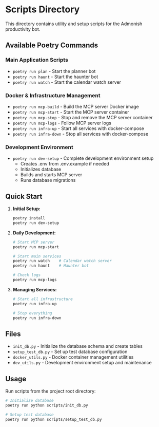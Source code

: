 # Scripts Directory

This directory contains utility and setup scripts for the Admonish productivity bot.

## Available Poetry Commands

### Main Application Scripts
- `poetry run plan` - Start the planner bot
- `poetry run haunt` - Start the haunter bot  
- `poetry run watch` - Start the calendar watch server

### Docker & Infrastructure Management
- `poetry run mcp-build` - Build the MCP server Docker image
- `poetry run mcp-start` - Start the MCP server container
- `poetry run mcp-stop` - Stop and remove the MCP server container
- `poetry run mcp-logs` - Follow MCP server logs
- `poetry run infra-up` - Start all services with docker-compose
- `poetry run infra-down` - Stop all services with docker-compose

### Development Environment
- `poetry run dev-setup` - Complete development environment setup
  - Creates .env from .env.example if needed
  - Initializes database
  - Builds and starts MCP server
  - Runs database migrations

## Quick Start

1. **Initial Setup:**
   ```bash
   poetry install
   poetry run dev-setup
   ```

2. **Daily Development:**
   ```bash
   # Start MCP server
   poetry run mcp-start
   
   # Start main services
   poetry run watch    # Calendar watch server
   poetry run haunt    # Haunter bot
   
   # Check logs
   poetry run mcp-logs
   ```

3. **Managing Services:**
   ```bash
   # Start all infrastructure
   poetry run infra-up
   
   # Stop everything
   poetry run infra-down
   ```

## Files

- `init_db.py` - Initialize the database schema and create tables
- `setup_test_db.py` - Set up test database configuration
- `docker_utils.py` - Docker container management utilities
- `dev_utils.py` - Development environment setup and maintenance

## Usage

Run scripts from the project root directory:

```bash
# Initialize database
poetry run python scripts/init_db.py

# Setup test database  
poetry run python scripts/setup_test_db.py
```
